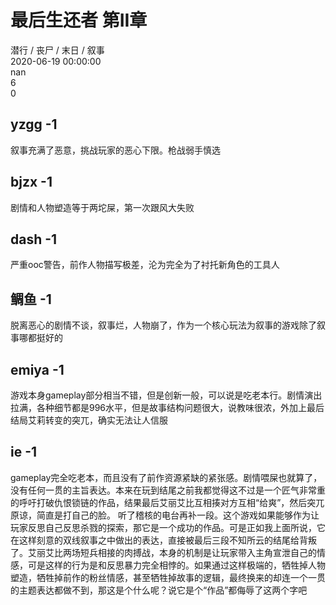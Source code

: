 



# 最后生还者 第II章
  
潜行 / 丧尸 / 末日 / 叙事  
2020-06-19 00:00:00  
nan  
6  
0
## yzgg -1


叙事充满了恶意，挑战玩家的恶心下限。枪战弱手慎选
## bjzx -1


剧情和人物塑造等于两坨屎，第一次跟风大失败
## dash  -1


严重ooc警告，前作人物描写极差，沦为完全为了衬托新角色的工具人
## 鲷鱼  -1


脱离恶心的剧情不谈，叙事烂，人物崩了，作为一个核心玩法为叙事的游戏除了叙事哪都挺好的
## emiya -1


游戏本身gameplay部分相当不错，但是创新一般，可以说是吃老本行。剧情演出拉满，各种细节都是996水平，但是故事结构问题很大，说教味很浓，外加上最后结局艾莉转变的突兀，确实无法让人信服
## ie -1


gameplay完全吃老本，而且没有了前作资源紧缺的紧张感。剧情喂屎也就算了，没有任何一贯的主旨表达。本来在玩到结尾之前我都觉得这不过是一个匠气非常重的呼吁打破仇恨锁链的作品，结果最后艾丽艾比互相揍对方互相“给爽”，然后突兀原谅，简直是打自己的脸。
听了稽核的电台再补一段。这个游戏如果能够作为让玩家反思自己反思杀戮的探索，那它是一个成功的作品。可是正如我上面所说，它在这样刻意的双线叙事之中做出的表达，直接被最后三段不知所云的结尾给背叛了。艾丽艾比两场短兵相接的肉搏战，本身的机制是让玩家带入主角宣泄自己的情感，可是这样的行为是和反思暴力完全相悖的。如果通过这样极端的，牺牲掉人物塑造，牺牲掉前作的粉丝情感，甚至牺牲掉故事的逻辑，最终换来的却连一个一贯的主题表达都做不到，那这是个什么呢？说它是个“作品”都侮辱了这两个字吧